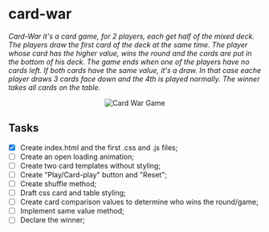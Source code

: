 # card-war

_Card-War it's a card game, for 2 players, each get half of the mixed deck._
_The players draw the first card of the deck at the same time._
_The player whose card has the higher value, wins the round and the cards are put in the bottom of his deck._
_The game ends when one of the players have no cards left._
_If both cards have the same value, it's a draw. In that case eache player draws 3 cards face down and the 4th is played normally._
_The winner takes all cards on the table._

<p align="center">
  <img src="https://cdn.shopify.com/s/files/1/1788/4029/files/Picture_1_large.png?v=1568908278" alt="Card War Game">
</p>

## Tasks

- [x] Create index.html and the first .css and .js files;
- [ ] Create an open loading animation;
- [ ] Create two card templates without styling;
- [ ] Create "Play/Card-play" button and "Reset";
- [ ] Create shuffle method;
- [ ] Draft css card and table styling;
- [ ] Create card comparison values to determine who wins the round/game;
- [ ] Implement same value method;
- [ ] Declare the winner;
